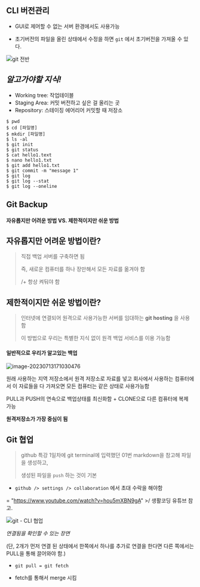 ## CLI 버전관리

- GUI로 제어할 수 없는 서버 환경에서도 사용가능

- 초기버전의 파일을 올린 상태에서 수정을 하면 `git` 에서 초기버전을 가져올 수 있다.

![git 전반](C:\Users\bean\AppData\Roaming\Typora\typora-user-images\image-20230714092157099.png)

##  *알고가야할 지식!*

- Working tree: 작업테이블
- Staging Area: 커밋 버전하고 싶은 걸 올리는 곳
- Repository: 스테이징 에어리어 커밋할 때 저장소

```
$ pwd
$ cd [파일명]
$ mkdir [파일명]
$ ls -al
$ git init
$ git status
$ cat hello1.text
$ nano hello1.txt
$ git add hello1.txt
$ git commit -m "message 1"
$ git log
$ git log --stat
$ git log --oneline
```



## Git Backup

#### 자유롭지만 어려운 방법 VS. 제한적이지만 쉬운 방법



## 자유롭지만 어려운 방법이란?

> 직접 백업 서버를 구축하면 됨
>
> 즉, 새로운 컴퓨터를 하나 장만해서 모든 자료를 옮겨야 함
>
> /+ 항상 켜둬야 함



## 제한적이지만 쉬운 방법이란?

> 인터넷에 연결되어 원격으로 사용가능한 서버를 임대하는  __git hosting__ 을 사용함
>
> 이 방법으로 우리는 특별한 지식 없이 원격 백업 서비스를 이용 가능함



#### 일반적으로 우리가 알고있는 백업

![image-20230713171030476](C:\Users\bean\AppData\Roaming\Typora\typora-user-images\image-20230713171030476.png)

원래 사용하는 지역 저장소에서 원격 저장소로 자료를 넣고 회사에서 사용하는 컴퓨터에서 이 자료들을 다 가져오면 모든 컴퓨터는 같은 상태로 사용가능함

PULL과 PUSH의 연속으로 백업상태를 최신화함 + CLONE으로 다른 컴퓨터에 복제 가능

__원격저장소가 가장 중심이 됨__





## Git 협업

> github 특강 1일차에 git terminal에 입력했던 01번 markdown을 참고해 파일을 생성하고,
>
> 생성된 파일을 `push` 하는 것이 기본

- `github /> settings /> collaboration` 에서 초대 수락을 해야함



= "https://www.youtube.com/watch?v=hou5mXBN9gA" >/ 생활코딩 유튜브 참고.

![git - CLI 협업](C:\Users\bean\AppData\Roaming\Typora\typora-user-images\image-20230713175601055.png)

*연결됨을 확인할 수 있는 장면*

(단, 2개가 먼저 연결 된 상태에서 한쪽에서 하나를 추가로 연결을 한다면 다른 쪽에서는  PULL을 통해 끌어와야 함.)

- `git pull = git fetch`

- fetch를 통해서 merge 시킴